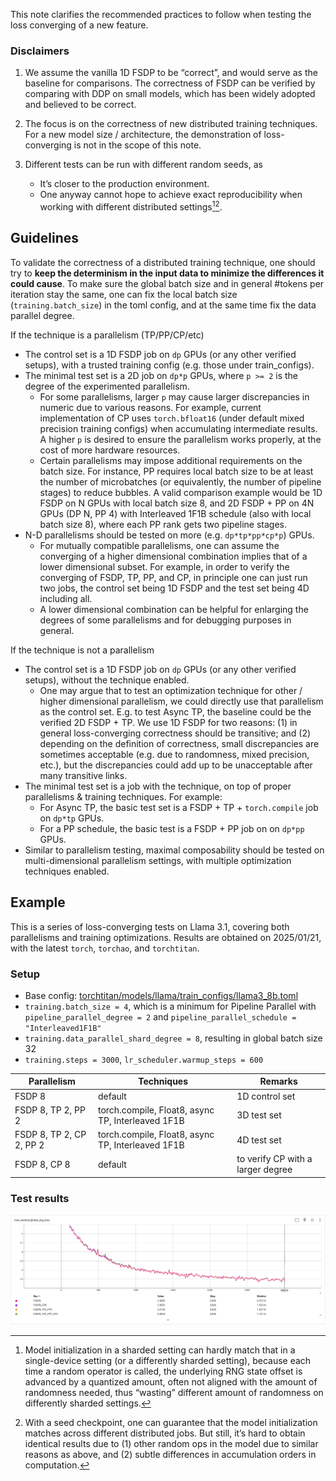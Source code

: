 This note clarifies the recommended practices to follow when testing the loss converging of a new feature.

### Disclaimers
1. We assume the vanilla 1D FSDP to be “correct”, and would serve as the baseline for comparisons. The correctness of FSDP can be verified by comparing with DDP on small models, which has been widely adopted and believed to be correct.

2. The focus is on the correctness of new distributed training techniques. For a new model size / architecture, the demonstration of loss-converging is not in the scope of this note.

3. Different tests can be run with different random seeds, as
    - It’s closer to the production environment.
    - One anyway cannot hope to achieve exact reproducibility when working with different distributed settings[^1][^2].


## Guidelines

To validate the correctness of a distributed training technique, one should try to **keep the determinism in the input data to minimize the differences it could cause**. To make sure the global batch size and in general #tokens per iteration stay the same, one can fix the local batch size (`training.batch_size`) in the toml config, and at the same time fix the data parallel degree.

If the technique is a parallelism (TP/PP/CP/etc)
- The control set is a 1D FSDP job on `dp` GPUs (or any other verified setups), with a trusted training config (e.g. those under train_configs).
- The minimal test set is a 2D job on `dp*p` GPUs, where `p >= 2` is the degree of the experimented parallelism.
  - For some parallelisms, larger `p` may cause larger discrepancies in numeric due to various reasons. For example, current implementation of CP uses `torch.bfloat16` (under default mixed precision training configs) when accumulating intermediate results. A higher `p` is desired to ensure the parallelism works properly, at the cost of more hardware resources.
  - Certain parallelisms may impose additional requirements on the batch size. For instance, PP requires local batch size to be at least the number of microbatches (or equivalently, the number of pipeline stages) to reduce bubbles. A valid comparison example would be 1D FSDP on N GPUs with local batch size 8, and 2D FSDP + PP on 4N GPUs (DP N, PP 4) with Interleaved 1F1B schedule (also with local batch size 8), where each PP rank gets two pipeline stages.
- N-D parallelisms should be tested on more (e.g. `dp*tp*pp*cp*p`) GPUs.
  - For mutually compatible parallelisms, one can assume the converging of a higher dimensional combination implies that of a lower dimensional subset. For example, in order to verify the converging of FSDP, TP, PP, and CP, in principle one can just run two jobs, the control set being 1D FSDP and the test set being 4D including all.
  - A lower dimensional combination can be helpful for enlarging the degrees of some parallelisms and for debugging purposes in general.


If the technique is not a parallelism
- The control set is a 1D FSDP job on `dp` GPUs (or any other verified setups), without the technique enabled.
  - One may argue that to test an optimization technique for other / higher dimensional parallelism, we could directly use that parallelism as the control set. E.g. to test Async TP, the baseline could be the verified 2D FSDP + TP. We use 1D FSDP for two reasons: (1) in general loss-converging correctness should be transitive; and (2) depending on the definition of correctness, small discrepancies are sometimes acceptable (e.g. due to randomness, mixed precision, etc.), but the discrepancies could add up to be unacceptable after many transitive links.
- The minimal test set is a job with the technique, on top of proper parallelisms & training techniques. For example:
  - For Async TP, the basic test set is a FSDP + TP + `torch.compile` job on `dp*tp` GPUs.
  - For a PP schedule, the basic test is a FSDP + PP job on on `dp*pp` GPUs.
- Similar to parallelism testing, maximal composability should be tested on multi-dimensional parallelism settings, with multiple optimization techniques enabled.


## Example

This is a series of loss-converging tests on Llama 3.1, covering both parallelisms and training optimizations.
Results are obtained on 2025/01/21, with the latest `torch`, `torchao`, and `torchtitan`.

### Setup
- Base config: [torchtitan/models/llama/train_configs/llama3_8b.toml](../torchtitan/models/llama/train_configs/llama3_8b.toml)
- `training.batch_size = 4`, which is a minimum for Pipeline Parallel with `pipeline_parallel_degree = 2` and `pipeline_parallel_schedule = "Interleaved1F1B"`
- `training.data_parallel_shard_degree = 8`, resulting in global batch size 32
- `training.steps = 3000`, `lr_scheduler.warmup_steps = 600`

| Parallelism              | Techniques                                        | Remarks                           |
| ------------------------ | ------------------------------------------------- | --------------------------------- |
| FSDP 8                   | default                                           | 1D control set                    |
| FSDP 8, TP 2, PP 2       | torch.compile, Float8, async TP, Interleaved 1F1B | 3D test set                       |
| FSDP 8, TP 2, CP 2, PP 2 | torch.compile, Float8, async TP, Interleaved 1F1B | 4D test set                       |
| FSDP 8, CP 8             | default                                           | to verify CP with a larger degree |

### Test results
![image](../assets/images/loss_curves.png)


[^1]: Model initialization in a sharded setting can hardly match that in a single-device setting (or a differently sharded setting), because each time a random operator is called, the underlying RNG state offset is advanced by a quantized amount, often not aligned with the amount of randomness needed, thus “wasting” different amount of randomness on differently sharded settings.

[^2]: With a seed checkpoint, one can guarantee that the model initialization matches across different distributed jobs. But still, it’s hard to obtain identical results due to (1) other random ops in the model due to similar reasons as above, and (2) subtle differences in accumulation orders in computation.
